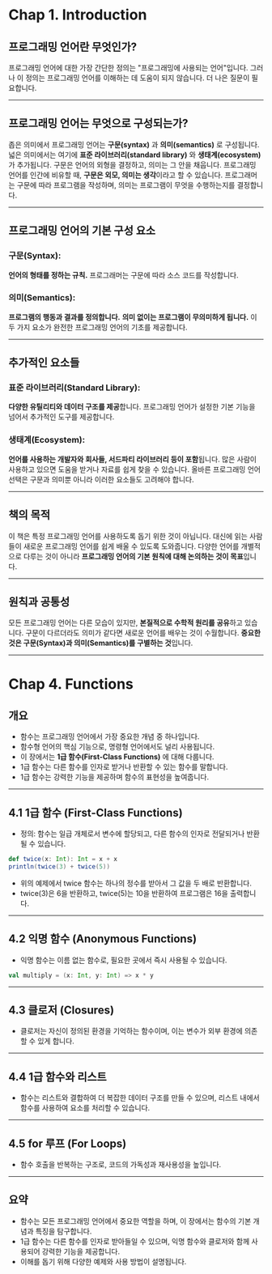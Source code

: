 # Chap 1. Introduction

## 프로그래밍 언어란 무엇인가?
프로그래밍 언어에 대한 가장 간단한 정의는 "프로그래밍에 사용되는 언어"입니다. 그러나 이 정의는 프로그래밍 언어를 이해하는 데 도움이 되지 않습니다. 더 나은 질문이 필요합니다.

---
## 프로그래밍 언어는 무엇으로 구성되는가?
좁은 의미에서 프로그래밍 언어는 **구문(syntax)** 과 **의미(semantics)** 로 구성됩니다. 넓은 의미에서는 여기에 **표준 라이브러리(standard library)** 와 **생태계(ecosystem)** 가 추가됩니다. 구문은 언어의 외형을 결정하고, 의미는 그 안을 채웁니다. 프로그래밍 언어를 인간에 비유할 때, **구문은 외모, 의미는 생각**이라고 할 수 있습니다. 프로그래머는 구문에 따라 프로그램을 작성하며, 의미는 프로그램이 무엇을 수행하는지를 결정합니다.

---
## 프로그래밍 언어의 기본 구성 요소
### 구문(Syntax):
**언어의 형태를 정하는 규칙.**
프로그래머는 구문에 따라 소스 코드를 작성합니다.

### 의미(Semantics):
**프로그램의 행동과 결과를 정의합니다.**
**의미 없이는 프로그램이 무의미하게 됩니다.**
이 두 가지 요소가 완전한 프로그래밍 언어의 기초를 제공합니다.

---
## 추가적인 요소들
### 표준 라이브러리(Standard Library):
**다양한 유틸리티와 데이터 구조를 제공**합니다.
프로그래밍 언어가 설정한 기본 기능을 넘어서 추가적인 도구를 제공합니다.

### 생태계(Ecosystem):
**언어를 사용하는 개발자와 회사들, 서드파티 라이브러리 등이 포함**됩니다.
많은 사람이 사용하고 있으면 도움을 받거나 자료를 쉽게 찾을 수 있습니다.
올바른 프로그래밍 언어 선택은 구문과 의미뿐 아니라 이러한 요소들도 고려해야 합니다.

---
## 책의 목적
이 책은 특정 프로그래밍 언어를 사용하도록 돕기 위한 것이 아닙니다. 대신에 읽는 사람들이 새로운 프로그래밍 언어를 쉽게 배울 수 있도록 도와줍니다. 다양한 언어를 개별적으로 다루는 것이 아니라 **프로그래밍 언어의 기본 원칙에 대해 논의하는 것이 목표**입니다.

---
## 원칙과 공통성
모든 프로그래밍 언어는 다른 모습이 있지만, **본질적으로 수학적 원리를 공유**하고 있습니다. 구문이 다르더라도 의미가 같다면 새로운 언어를 배우는 것이 수월합니다. **중요한 것은 구문(Syntax)과 의미(Semantics)를 구별하는 것**입니다.

---
# Chap 4. Functions

## 개요
- 함수는 프로그래밍 언어에서 가장 중요한 개념 중 하나입니다. 
- 함수형 언어의 핵심 기능으로, 명령형 언어에서도 널리 사용됩니다. 
- 이 장에서는 **1급 함수(First-Class Functions)** 에 대해 다룹니다. 
- 1급 함수는 다른 함수를 인자로 받거나 반환할 수 있는 함수를 말합니다. 
- 1급 함수는 강력한 기능을 제공하며 함수의 표현성을 높여줍니다.

---
## 4.1 1급 함수 (First-Class Functions)
- 정의: 함수는 일급 개체로서 변수에 할당되고, 다른 함수의 인자로 전달되거나 반환될 수 있습니다.

```scala
def twice(x: Int): Int = x + x
println(twice(3) + twice(5))
```

- 위의 예제에서 twice 함수는 하나의 정수를 받아서 그 값을 두 배로 반환합니다. 
- twice(3)은 6을 반환하고, twice(5)는 10을 반환하여 프로그램은 16을 출력합니다.

---
## 4.2 익명 함수 (Anonymous Functions)
- 익명 함수는 이름 없는 함수로, 필요한 곳에서 즉시 사용될 수 있습니다.

```scala
val multiply = (x: Int, y: Int) => x * y
```

---
## 4.3 클로저 (Closures)
- 클로저는 자신이 정의된 환경을 기억하는 함수이며, 이는 변수가 외부 환경에 의존할 수 있게 합니다.

---
## 4.4 1급 함수와 리스트
- 함수는 리스트와 결합하여 더 복잡한 데이터 구조를 만들 수 있으며, 리스트 내에서 함수를 사용하여 요소를 처리할 수 있습니다.

---
## 4.5 for 루프 (For Loops)
- 함수 호출을 반복하는 구조로, 코드의 가독성과 재사용성을 높입니다.

---
## 요약
- 함수는 모든 프로그래밍 언어에서 중요한 역할을 하며, 이 장에서는 함수의 기본 개념과 특징을 탐구합니다. 
- 1급 함수는 다른 함수를 인자로 받아들일 수 있으며, 익명 함수와 클로저와 함께 사용되어 강력한 기능을 제공합니다. 
- 이해를 돕기 위해 다양한 예제와 사용 방법이 설명됩니다.